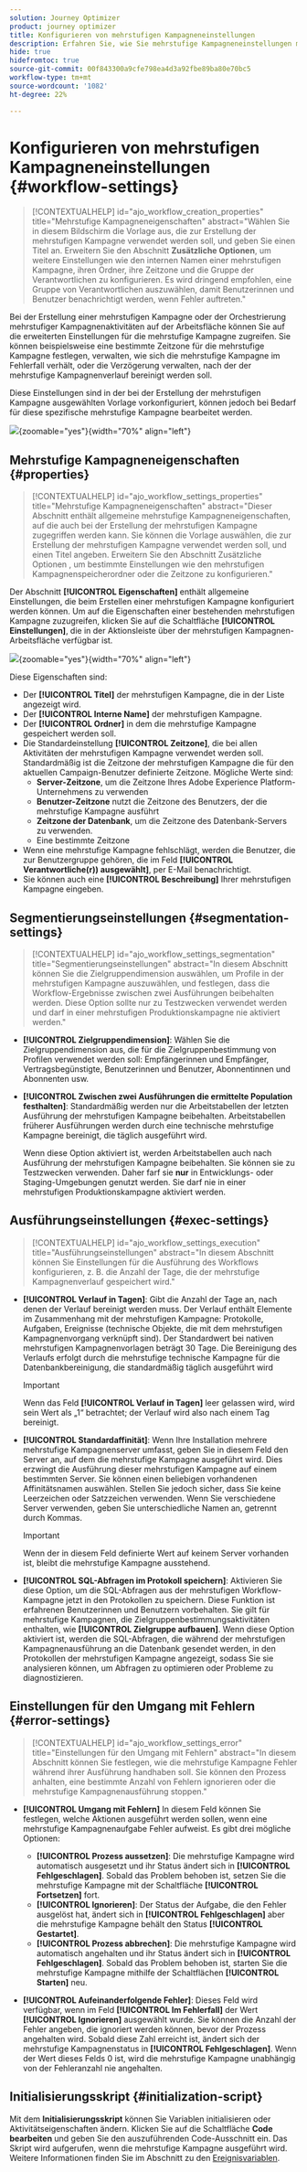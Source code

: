 ```yaml
---
solution: Journey Optimizer
product: journey optimizer
title: Konfigurieren von mehrstufigen Kampagneneinstellungen
description: Erfahren Sie, wie Sie mehrstufige Kampagneneinstellungen mit Adobe Journey Optimizer konfigurieren
hide: true
hidefromtoc: true
source-git-commit: 00f843300a9cfe798ea4d3a92fbe89ba80e70bc5
workflow-type: tm+mt
source-wordcount: '1082'
ht-degree: 22%

---
```



# Konfigurieren von mehrstufigen Kampagneneinstellungen {#workflow-settings}

>[!CONTEXTUALHELP]
>id="ajo_workflow_creation_properties"
>title="Mehrstufige Kampagneneigenschaften"
>abstract="Wählen Sie in diesem Bildschirm die Vorlage aus, die zur Erstellung der mehrstufigen Kampagne verwendet werden soll, und geben Sie einen Titel an. Erweitern Sie den Abschnitt **Zusätzliche Optionen**, um weitere Einstellungen wie den internen Namen einer mehrstufigen Kampagne, ihren Ordner, ihre Zeitzone und die Gruppe der Verantwortlichen zu konfigurieren. Es wird dringend empfohlen, eine Gruppe von Verantwortlichen auszuwählen, damit Benutzerinnen und Benutzer benachrichtigt werden, wenn Fehler auftreten."

Bei der Erstellung einer mehrstufigen Kampagne oder der Orchestrierung mehrstufiger Kampagnenaktivitäten auf der Arbeitsfläche können Sie auf die erweiterten Einstellungen für die mehrstufige Kampagne zugreifen. Sie können beispielsweise eine bestimmte Zeitzone für die mehrstufige Kampagne festlegen, verwalten, wie sich die mehrstufige Kampagne im Fehlerfall verhält, oder die Verzögerung verwalten, nach der der mehrstufige Kampagnenverlauf bereinigt werden soll.

Diese Einstellungen sind in der bei der Erstellung der mehrstufigen Kampagne ausgewählten Vorlage vorkonfiguriert, können jedoch bei Bedarf für diese spezifische mehrstufige Kampagne bearbeitet werden.

![](assets/workflow-settings-button.png){zoomable="yes"}{width="70%" align="left"}

## Mehrstufige Kampagneneigenschaften {#properties}

>[!CONTEXTUALHELP]
>id="ajo_workflow_settings_properties"
>title="Mehrstufige Kampagneneigenschaften"
>abstract="Dieser Abschnitt enthält allgemeine mehrstufige Kampagneneigenschaften, auf die auch bei der Erstellung der mehrstufigen Kampagne zugegriffen werden kann. Sie können die Vorlage auswählen, die zur Erstellung der mehrstufigen Kampagne verwendet werden soll, und einen Titel angeben. Erweitern Sie den Abschnitt Zusätzliche Optionen , um bestimmte Einstellungen wie den mehrstufigen Kampagnenspeicherordner oder die Zeitzone zu konfigurieren."

Der Abschnitt **[!UICONTROL Eigenschaften]** enthält allgemeine Einstellungen, die beim Erstellen einer mehrstufigen Kampagne konfiguriert werden können. Um auf die Eigenschaften einer bestehenden mehrstufigen Kampagne zuzugreifen, klicken Sie auf die Schaltfläche **[!UICONTROL Einstellungen]**, die in der Aktionsleiste über der mehrstufigen Kampagnen-Arbeitsfläche verfügbar ist.


![](assets/workflow-settings.png){zoomable="yes"}{width="70%" align="left"}


Diese Eigenschaften sind:

* Der **[!UICONTROL Titel]** der mehrstufigen Kampagne, die in der Liste angezeigt wird.
* Der **[!UICONTROL Interne Name]** der mehrstufigen Kampagne.
* Der **[!UICONTROL Ordner]** in dem die mehrstufige Kampagne gespeichert werden soll.
* Die Standardeinstellung **[!UICONTROL Zeitzone]**, die bei allen Aktivitäten der mehrstufigen Kampagne verwendet werden soll. Standardmäßig ist die Zeitzone der mehrstufigen Kampagne die für den aktuellen Campaign-Benutzer definierte Zeitzone.
Mögliche Werte sind:
   * **Server-Zeitzone**, um die Zeitzone Ihres Adobe Experience Platform-Unternehmens zu verwenden
   * **Benutzer-Zeitzone** nutzt die Zeitzone des Benutzers, der die mehrstufige Kampagne ausführt
   * **Zeitzone der Datenbank**, um die Zeitzone des Datenbank-Servers zu verwenden.
   * Eine bestimmte Zeitzone
* Wenn eine mehrstufige Kampagne fehlschlägt, werden die Benutzer, die zur Benutzergruppe gehören, die im Feld **[!UICONTROL Verantwortliche(r)) ausgewählt]**, per E-Mail benachrichtigt.
* Sie können auch eine **[!UICONTROL Beschreibung]** Ihrer mehrstufigen Kampagne eingeben.

## Segmentierungseinstellungen  {#segmentation-settings}

>[!CONTEXTUALHELP]
>id="ajo_workflow_settings_segmentation"
>title="Segmentierungseinstellungen"
>abstract="In diesem Abschnitt können Sie die Zielgruppendimension auswählen, um Profile in der mehrstufigen Kampagne auszuwählen, und festlegen, dass die Workflow-Ergebnisse zwischen zwei Ausführungen beibehalten werden. Diese Option sollte nur zu Testzwecken verwendet werden und darf in einer mehrstufigen Produktionskampagne nie aktiviert werden."

* **[!UICONTROL Zielgruppendimension]**: Wählen Sie die Zielgruppendimension aus, die für die Zielgruppenbestimmung von Profilen verwendet werden soll: Empfängerinnen und Empfänger, Vertragsbegünstigte, Benutzerinnen und Benutzer, Abonnentinnen und Abonnenten usw.

* **[!UICONTROL Zwischen zwei Ausführungen die ermittelte Population festhalten]**: Standardmäßig werden nur die Arbeitstabellen der letzten Ausführung der mehrstufigen Kampagne beibehalten. Arbeitstabellen früherer Ausführungen werden durch eine technische mehrstufige Kampagne bereinigt, die täglich ausgeführt wird.

  Wenn diese Option aktiviert ist, werden Arbeitstabellen auch nach Ausführung der mehrstufigen Kampagne beibehalten. Sie können sie zu Testzwecken verwenden. Daher farf sie **nur** in Entwicklungs- oder Staging-Umgebungen genutzt werden. Sie darf nie in einer mehrstufigen Produktionskampagne aktiviert werden.

## Ausführungseinstellungen  {#exec-settings}

>[!CONTEXTUALHELP]
>id="ajo_workflow_settings_execution"
>title="Ausführungseinstellungen"
>abstract="In diesem Abschnitt können Sie Einstellungen für die Ausführung des Workflows konfigurieren, z. B. die Anzahl der Tage, die der mehrstufige Kampagnenverlauf gespeichert wird."

* **[!UICONTROL Verlauf in Tagen]**: Gibt die Anzahl der Tage an, nach denen der Verlauf bereinigt werden muss. Der Verlauf enthält Elemente im Zusammenhang mit der mehrstufigen Kampagne: Protokolle, Aufgaben, Ereignisse (technische Objekte, die mit dem mehrstufigen Kampagnenvorgang verknüpft sind). Der Standardwert bei nativen mehrstufigen Kampagnenvorlagen beträgt 30 Tage. Die Bereinigung des Verlaufs erfolgt durch die mehrstufige technische Kampagne für die Datenbankbereinigung, die standardmäßig täglich ausgeführt wird

  >[!IMPORTANT]
  >
  >Wenn das Feld **[!UICONTROL Verlauf in Tagen]** leer gelassen wird, wird sein Wert als „1“ betrachtet; der Verlauf wird also nach einem Tag bereinigt.

* **[!UICONTROL Standardaffinität]**: Wenn Ihre Installation mehrere mehrstufige Kampagnenserver umfasst, geben Sie in diesem Feld den Server an, auf dem die mehrstufige Kampagne ausgeführt wird. Dies erzwingt die Ausführung dieser mehrstufigen Kampagne auf einem bestimmten Server. Sie können einen beliebigen vorhandenen Affinitätsnamen auswählen. Stellen Sie jedoch sicher, dass Sie keine Leerzeichen oder Satzzeichen verwenden. Wenn Sie verschiedene Server verwenden, geben Sie unterschiedliche Namen an, getrennt durch Kommas.

  >[!IMPORTANT]
  >
  >Wenn der in diesem Feld definierte Wert auf keinem Server vorhanden ist, bleibt die mehrstufige Kampagne ausstehend.


* **[!UICONTROL SQL-Abfragen im Protokoll speichern]**: Aktivieren Sie diese Option, um die SQL-Abfragen aus der mehrstufigen Workflow-Kampagne jetzt in den Protokollen zu speichern. Diese Funktion ist erfahrenen Benutzerinnen und Benutzern vorbehalten. Sie gilt für mehrstufige Kampagnen, die Zielgruppenbestimmungsaktivitäten enthalten, wie **[!UICONTROL Zielgruppe aufbauen]**. Wenn diese Option aktiviert ist, werden die SQL-Abfragen, die während der mehrstufigen Kampagnenausführung an die Datenbank gesendet werden, in den Protokollen der mehrstufigen Kampagne angezeigt, sodass Sie sie analysieren können, um Abfragen zu optimieren oder Probleme zu diagnostizieren.

## Einstellungen für den Umgang mit Fehlern  {#error-settings}

>[!CONTEXTUALHELP]
>id="ajo_workflow_settings_error"
>title="Einstellungen für den Umgang mit Fehlern"
>abstract="In diesem Abschnitt können Sie festlegen, wie die mehrstufige Kampagne Fehler während ihrer Ausführung handhaben soll. Sie können den Prozess anhalten, eine bestimmte Anzahl von Fehlern ignorieren oder die mehrstufige Kampagnenausführung stoppen."

* **[!UICONTROL Umgang mit Fehlern]** In diesem Feld können Sie festlegen, welche Aktionen ausgeführt werden sollen, wenn eine mehrstufige Kampagnenaufgabe Fehler aufweist. Es gibt drei mögliche Optionen:

   * **[!UICONTROL Prozess aussetzen]**: Die mehrstufige Kampagne wird automatisch ausgesetzt und ihr Status ändert sich in **[!UICONTROL Fehlgeschlagen]**. Sobald das Problem behoben ist, setzen Sie die mehrstufige Kampagne mit der Schaltfläche **[!UICONTROL Fortsetzen]** fort.
   * **[!UICONTROL Ignorieren]**: Der Status der Aufgabe, die den Fehler ausgelöst hat, ändert sich in **[!UICONTROL Fehlgeschlagen]** aber die mehrstufige Kampagne behält den Status **[!UICONTROL Gestartet]**. <!-- TO ADD ONCE SCHEUDLER IS AVAILABLE This configuration is relevant for recurring tasks: if the branch includes a scheduler, it will start normally next time the workflow is executed.-->
   * **[!UICONTROL Prozess abbrechen]**: Die mehrstufige Kampagne wird automatisch angehalten und ihr Status ändert sich in **[!UICONTROL Fehlgeschlagen]**. Sobald das Problem behoben ist, starten Sie die mehrstufige Kampagne mithilfe der Schaltflächen **[!UICONTROL Starten]** neu.

* **[!UICONTROL Aufeinanderfolgende Fehler]**: Dieses Feld wird verfügbar, wenn im Feld **[!UICONTROL Im Fehlerfall]** der Wert **[!UICONTROL Ignorieren]** ausgewählt wurde. Sie können die Anzahl der Fehler angeben, die ignoriert werden können, bevor der Prozess angehalten wird. Sobald diese Zahl erreicht ist, ändert sich der mehrstufige Kampagnenstatus in **[!UICONTROL Fehlgeschlagen]**. Wenn der Wert dieses Felds 0 ist, wird die mehrstufige Kampagne unabhängig von der Fehleranzahl nie angehalten.

## Initialisierungsskript {#initialization-script}

Mit dem **Initialisierungsskript** können Sie Variablen initialisieren oder Aktivitätseigenschaften ändern. Klicken Sie auf die Schaltfläche **Code bearbeiten** und geben Sie den auszuführenden Code-Ausschnitt ein. Das Skript wird aufgerufen, wenn die mehrstufige Kampagne ausgeführt wird. Weitere Informationen finden Sie im Abschnitt zu den [Ereignisvariablen](event-variables.md).

